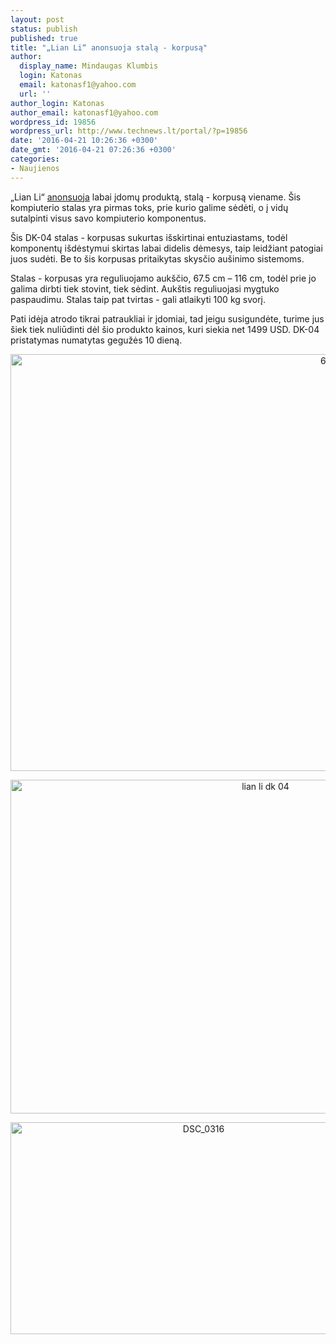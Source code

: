 ```yaml
---
layout: post
status: publish
published: true
title: "„Lian Li“ anonsuoja stalą - korpusą"
author:
  display_name: Mindaugas Klumbis
  login: Katonas
  email: katonasf1@yahoo.com
  url: ''
author_login: Katonas
author_email: katonasf1@yahoo.com
wordpress_id: 19856
wordpress_url: http://www.technews.lt/portal/?p=19856
date: '2016-04-21 10:26:36 +0300'
date_gmt: '2016-04-21 07:26:36 +0300'
categories:
- Naujienos
---
```

<p>„Lian Li“ <a href="http://www.lian-li.com/en/dt_portfolio/dk-04/" target="_blank">anonsuoja</a> labai įdomų produktą, stalą - korpusą viename. Šis kompiuterio stalas yra pirmas toks, prie kurio galime sėdėti, o į vidų sutalpinti visus savo kompiuterio komponentus.</p>
<p>Šis DK-04 stalas - korpusas sukurtas išskirtinai entuziastams, todėl komponentų išdėstymui skirtas labai didelis dėmesys, taip leidžiant patogiai juos sudėti. Be to šis korpusas pritaikytas skysčio aušinimo sistemoms.</p>
<p>Stalas - korpusas yra reguliuojamo aukščio, 67.5 cm – 116 cm, todėl prie jo galima dirbti tiek stovint, tiek sėdint. Aukštis reguliuojasi mygtuko paspaudimu. Stalas taip pat tvirtas - gali atlaikyti 100 kg svorį.</p>
<p>Pati idėja atrodo tikrai patraukliai ir įdomiai, tad jeigu susigundėte, turime jus šiek tiek nuliūdinti dėl šio produkto kainos, kuri siekia net 1499 USD. DK-04 pristatymas numatytas gegužės 10 dieną.</p>
<p style="text-align: center;"><a href="http://www.technews.lt/portal/wp-content/uploads/2016/04/67a.jpg"><img class="alignnone wp-image-19857" src="http://www.technews.lt/portal/wp-content/uploads/2016/04/67a-800x533.jpg" alt="67a" width="1000" height="667" /></a></p>
<p style="text-align: center;"><a href="http://www.technews.lt/portal/wp-content/uploads/2016/04/lian-li-dk-04.jpg"><img class="alignnone wp-image-19862 size-full" src="http://www.technews.lt/portal/wp-content/uploads/2016/04/lian-li-dk-04.jpg" alt="lian li dk 04" width="800" height="534" /></a></p>
<p style="text-align: center;"><a href="http://www.technews.lt/portal/wp-content/uploads/2016/04/DSC_0316.jpg"><img class="alignnone wp-image-19858 size-full" src="http://www.technews.lt/portal/wp-content/uploads/2016/04/DSC_0316.jpg" alt="DSC_0316" width="602" height="339" /></a></p>
